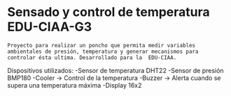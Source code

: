 # Sensado y control de temperatura EDU-CIAA-G3
	Proyecto para realizar un poncho que permita medir variables ambientales de presión, temperatura y generar mecanismos para controlar ésta ultima. Desarrollado para la  EDU-CIAA.

Dispositivos utilizados:
-Sensor de temperatura DHT22 
-Sensor de presión BMP180
-Cooler -> Control de la temperatura
-Buzzer -> Alerta cuando se supera una temperatura máxima
-Display 16x2 
